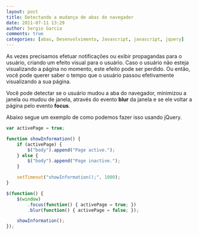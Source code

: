 ```yaml
---
layout: post
title: Detectando a mudança de abas do navegador
date: 2011-07-11 13:29
author: Sergio Garcia
comments: true
categories: [abas, Desenvolvimento, Javascript, javascript, jquery]
---
```

As vezes precisamos efetuar notificações ou exibir propagandas para o usuário,
criando um efeito visual para o usuário. Caso o usuário não esteja
visualizando a página no momento, este efeito pode ser perdido. Ou então, você
pode querer saber o tempo que o usuário passou efetivamente visualizando a sua
página.

Você pode detectar se o usuário mudou a aba do navegador, minimizou a janela
ou mudou de janela, através do evento **blur** da janela e se ele voltar a
página pelo evento **focus**.

Abaixo segue um exemplo de como podemos fazer isso usando jQuery.

```javascript
var activePage = true;

function showInformation() {
    if (activePage) {
        $("body").append("Page active.");
    } else {
        $("body").append("Page inactive.");
    }

    setTimeout("showInformation();", 1000);
}

$(function() {
    $(window)
        .focus(function() { activePage = true; })
        .blur(function() { activePage = false; });

    showInformation();
});
```
